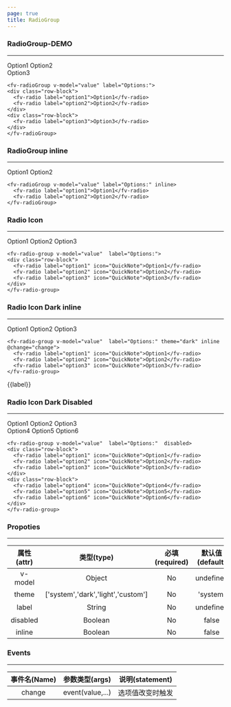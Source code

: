 ```yaml
---
page: true
title: RadioGroup
---
```


<script>
  export default {
    data(){
      return {
        value:"option",
        label:""
      }
    },
    methods:{
      change(value){  
        this.label=value;
      }
    }
  }
</script>

### RadioGroup-DEMO
--- 


<ClientOnly>
<fv-radioGroup v-model="value" label="Options:">
<div class="row-block">
  <fv-radio label="option1">Option1</fv-radio>
  <fv-radio label="option2">Option2</fv-radio>
</div>
<div class="row-block">
  <fv-radio label="option3">Option3</fv-radio>
</div>
</fv-radioGroup>
</ClientOnly>

```vue
<fv-radioGroup v-model="value" label="Options:">
<div class="row-block">
  <fv-radio label="option1">Option1</fv-radio>
  <fv-radio label="option2">Option2</fv-radio>
</div>
<div class="row-block">
  <fv-radio label="option3">Option3</fv-radio>
</div>
</fv-radioGroup>
```

### RadioGroup inline 

---

<ClientOnly>
<fv-radioGroup v-model="value" label="Options:" inline>
  <fv-radio label="option1">Option1</fv-radio>
  <fv-radio label="option2">Option2</fv-radio>
</fv-radioGroup>
</ClientOnly>

```vue
<fv-radioGroup v-model="value" label="Options:" inline>
  <fv-radio label="option1">Option1</fv-radio>
  <fv-radio label="option2">Option2</fv-radio>
</fv-radioGroup>
```


### Radio Icon

---

<ClientOnly>
<fv-radio-group v-model="value"  label="Options:">
<div class="row-block">
  <fv-radio label="option1" icon="QuickNote">Option1</fv-radio>
  <fv-radio label="option2" icon="QuickNote">Option2</fv-radio>
  <fv-radio label="option3" icon="QuickNote">Option3</fv-radio>
</div>
</fv-radio-group>
</ClientOnly>

```vue
<fv-radio-group v-model="value"  label="Options:">
<div class="row-block">
  <fv-radio label="option1" icon="QuickNote">Option1</fv-radio>
  <fv-radio label="option2" icon="QuickNote">Option2</fv-radio>
  <fv-radio label="option3" icon="QuickNote">Option3</fv-radio>
</div>
</fv-radio-group>
```


### Radio Icon Dark inline

---

<ClientOnly>
<fv-radio-group v-model="value"  label="Options:" theme="dark" inline @change="change">
  <fv-radio label="option1" icon="QuickNote">Option1</fv-radio>
  <fv-radio label="option2" icon="QuickNote">Option2</fv-radio>
  <fv-radio label="option3" icon="QuickNote">Option3</fv-radio>
</fv-radio-group>
</ClientOnly>

```vue
<fv-radio-group v-model="value"  label="Options:" theme="dark" inline @change="change">
  <fv-radio label="option1" icon="QuickNote">Option1</fv-radio>
  <fv-radio label="option2" icon="QuickNote">Option2</fv-radio>
  <fv-radio label="option3" icon="QuickNote">Option3</fv-radio>
</fv-radio-group>
```

{{label}}

### Radio Icon Dark Disabled

---

<ClientOnly>
<fv-radio-group v-model="value"  label="Options:"  disabled>
<div class="row-block">
  <fv-radio label="option1" icon="QuickNote">Option1</fv-radio>
  <fv-radio label="option2" icon="QuickNote">Option2</fv-radio>
  <fv-radio label="option3" icon="QuickNote">Option3</fv-radio>
</div>
<div class="row-block">
  <fv-radio label="option4" icon="QuickNote">Option4</fv-radio>
  <fv-radio label="option5" icon="QuickNote">Option5</fv-radio>
  <fv-radio label="option6" icon="QuickNote">Option6</fv-radio>
</div>
</fv-radio-group>
</ClientOnly>

```vue
<fv-radio-group v-model="value"  label="Options:"  disabled>
<div class="row-block">
  <fv-radio label="option1" icon="QuickNote">Option1</fv-radio>
  <fv-radio label="option2" icon="QuickNote">Option2</fv-radio>
  <fv-radio label="option3" icon="QuickNote">Option3</fv-radio>
</div>
<div class="row-block">
  <fv-radio label="option4" icon="QuickNote">Option4</fv-radio>
  <fv-radio label="option5" icon="QuickNote">Option5</fv-radio>
  <fv-radio label="option6" icon="QuickNote">Option6</fv-radio>
</div>
</fv-radio-group>
```

### Propoties
---

| 属性(attr) |             类型(type)             | 必填(required) | 默认值(default) | 说明(statement) |
|:----------:|:----------------------------------:|:--------------:|:---------------:|:---------------:|
|  v-model   |               Object               |       No       |    undefined    |     选中值      |
|   theme    | ['system','dark','light','custom'] |       No       |    'system'     |     主题色      |
|   label    |               String               |       No       |    undefined    |      标签       |
|  disabled  |              Boolean               |       No       |      false      |    是否禁用     |
|   inline   |              Boolean               |       No       |      false      |                 |

### Events
---
| 事件名(Name) |  参数类型(args)  | 说明(statement)  |
|:------------:|:----------------:|:----------------:|
|    change    | event(value,...) | 选项值改变时触发 |

  
